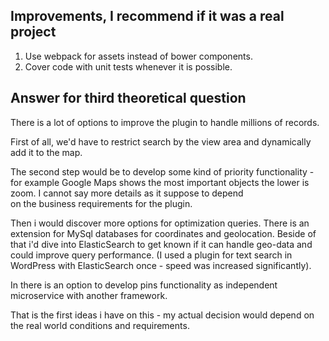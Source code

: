 ## Improvements, I recommend if it was a real project

1. Use webpack for assets instead of bower components.
2. Cover code with unit tests whenever it is possible.


## Answer for third theoretical question 

There is a lot of options to improve the plugin 
to handle millions of records. 

First of all, we'd have to restrict search by the view area 
and dynamically add it to the map. 

The second step would be to develop some kind of 
priority functionality - for example Google Maps 
shows the most important objects the lower is zoom.
I cannot say more details as it suppose to depend  
on the business requirements for the plugin.

Then i would discover more options for optimization queries.
There is an extension for MySql databases for coordinates and 
geolocation. Beside of that i'd dive into ElasticSearch 
to get known if it can handle geo-data and could improve query performance. (I used a
plugin for text search in WordPress with ElasticSearch once - speed was increased significantly).

In there is an option to develop pins functionality as 
independent microservice with another framework.

That is the first ideas i have on this - my actual 
decision would depend on the real world conditions and requirements. 
